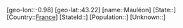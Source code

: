﻿---
location: [43.22,-0.98]
type: City
tags:
- geo/City


SpocWebEntityId: 32352
isDeleted: false
confidential: public

---
[geo-lon::-0.98]
[geo-lat::43.22]
[name::Mauléon]
[State::]
[Country::[France](geo/Continent/Europe/France.md)]
[StateId::]
[Population::]
[Unknown::]

